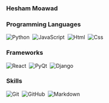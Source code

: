 ### Hesham Moawad

### Programming Languages
![Python](https://img.shields.io/badge/language-python-%230558b0)&nbsp;
![JavaScript](https://img.shields.io/badge/language-javascript-%23EFDA4D)&nbsp;
![Html](https://img.shields.io/badge/language-Html-%23f56f42)&nbsp;
![Css](https://img.shields.io/badge/language-CSS-%231f65f0)&nbsp;

### Frameworks

![React](https://img.shields.io/badge/React-24292e?style=flat-square&logo=React&labelColor=24292e&color=474d56)&nbsp;
![PyQt](https://img.shields.io/badge/PyQt5-24292e?style=flat-square&logo=Qt&labelColor=24292e&color=474d56)&nbsp;
![Django](https://img.shields.io/badge/Django-24292e?style=flat-square&logo=Django&labelColor=24292e&color=474d56)&nbsp;

### Skills
![Git](https://img.shields.io/badge/Git-24292e?style=flat-square&logo=git)&nbsp;
![GitHub](https://img.shields.io/badge/GitHub-24292e?style=flat-square&logo=github)&nbsp;
![Markdown](https://img.shields.io/badge/Markdown-24292e?style=flat-square&logo=markdown)&nbsp;



